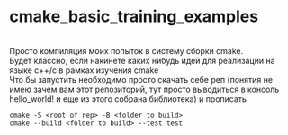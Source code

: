 # cmake_basic_training_examples
<br>
Просто компиляция моих попыток в систему сборки cmake.
<br>
Будет классно, если накинете каких нибудь идей для реализации на языке с++/с в рамках изучения cmake

<br>
Что бы запустить необходимо просто скачать себе реп (понятия не имею зачем вам этот репозиторий, тут просто выводиться в консоль hello_world! и еще из этого собрана библиотека) и прописать 

```
cmake -S <root of rep> -B <folder to build>
cmake --build <folder to build> --test test 
```
